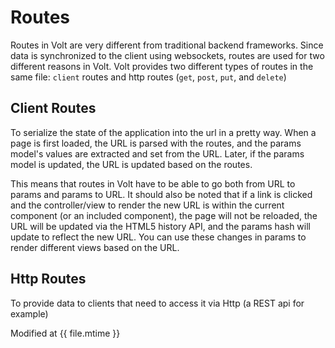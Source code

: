 # Routes

Routes in Volt are very different from traditional backend frameworks.  Since data is synchronized to the client using websockets, routes are used for two different reasons in Volt.  Volt provides two different types of routes in the same file: ```client``` routes and http routes (```get```, ```post```, ```put```, and ```delete```)

## Client Routes

To serialize the state of the application into the url in a pretty way.  When a page is first loaded, the URL is parsed with the routes, and the params model's values are extracted and set from the URL.  Later, if the params model is updated, the URL is updated based on the routes.

This means that routes in Volt have to be able to go both from URL to params and params to URL.  It should also be noted that if a link is clicked and the controller/view to render the new URL is within the current component (or an included component), the page will not be reloaded, the URL will be updated via the HTML5 history API, and the params hash will update to reflect the new URL.  You can use these changes in params to render different views based on the URL.

## Http Routes

To provide data to clients that need to access it via Http (a REST api for example)

Modified at {{ file.mtime }}
